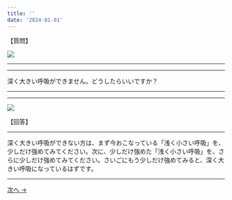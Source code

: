```yaml
---
title: ''
date: '2024-01-01'
---
```

【質問】

![](/images/02b.jpg)
***
***
深く大きい呼吸ができません。どうしたらいいですか？
***
***
![](/images/02b_.jpg)

【回答】

***
深く大きい呼吸ができない方は、まず今おこなっている「浅く小さい呼吸」を、少しだけ強めてみてください。次に、少しだけ強めた「浅く小さい呼吸」を、さらに少しだけ強めてみてください。さいごにもう少しだけ強めてみると、深く大きい呼吸になっているはずです。
***

[ 次へ → ](/posts/2-01-c1)
